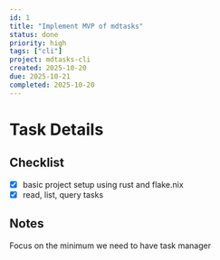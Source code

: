 ```yaml
---
id: 1
title: "Implement MVP of mdtasks"
status: done
priority: high
tags: ["cli"]
project: mdtasks-cli
created: 2025-10-20
due: 2025-10-21
completed: 2025-10-20
---
```


# Task Details

## Checklist
- [x] basic project setup using rust and flake.nix
- [x] read, list, query tasks

## Notes
Focus on the minimum we need to have task manager

